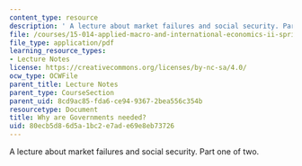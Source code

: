 ```yaml
---
content_type: resource
description: ' A lecture about market failures and social security. Part one of two.'
file: /courses/15-014-applied-macro-and-international-economics-ii-spring-2016/80ecb5d86d5a1bc2e7ade69e8eb73726_MIT15_014S16_L12SocialSecu.pdf
file_type: application/pdf
learning_resource_types:
- Lecture Notes
license: https://creativecommons.org/licenses/by-nc-sa/4.0/
ocw_type: OCWFile
parent_title: Lecture Notes
parent_type: CourseSection
parent_uid: 8cd9ac85-fda6-ce94-9367-2bea556c354b
resourcetype: Document
title: Why are Governments needed?
uid: 80ecb5d8-6d5a-1bc2-e7ad-e69e8eb73726
---
```

 A lecture about market failures and social security. Part one of two.